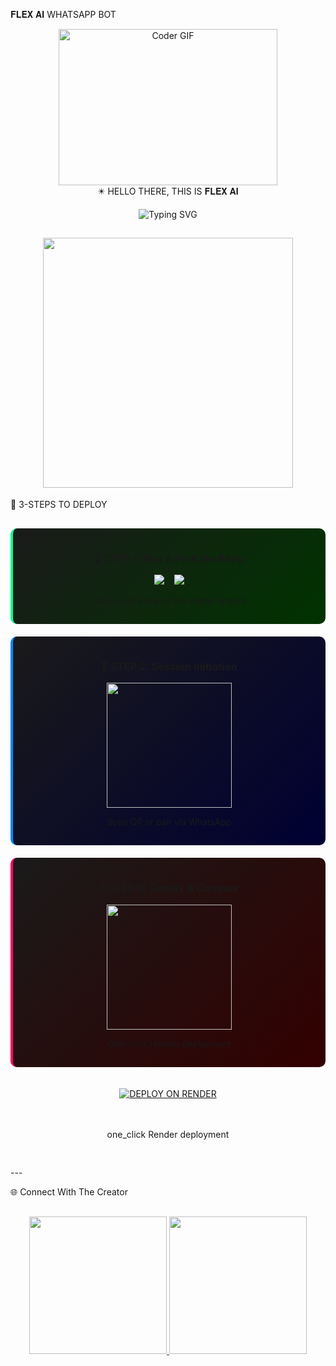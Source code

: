 𝐅𝐋𝐄𝐗 𝐀𝐈 WHATSAPP BOT 

<div align="center"><img alt="Coder GIF" height=250 width=350 src="https://magiccopy.xyz/assets/images/hadder.gif" />
<br>✴️ HELLO THERE, THIS IS 𝐅𝐋𝐄𝐗 𝐀𝐈

![Typing SVG](https://readme-typing-svg.herokuapp.com?font=Fira+Code&size=22&duration=3000&pause=1000&color=00FFAA&center=true&vCenter=true&width=450&lines=Hellow+there+this+is+FLEX+Ai!;Multi+Device+Whatsapp+Ai;Structured+Engine+Core+by+Allan+Davincs)


<img src="https://files.catbox.moe/a44m93.jpg" width="400"/></div>
---

🚀 3-STEPS TO DEPLOY

<div align="center" style="display: grid; grid-template-columns: repeat(auto-fit, minmax(300px, 1fr)); gap: 20px; margin: 30px 0;"><div style="background: linear-gradient(135deg, #1A1A1A, #003300); padding: 15px; border-radius: 10px; border-left: 4px solid #00FF88;">

  <h3>🥇 STEP 1: Star & Fork the Repo</h3>
  <a href="https://github.com/Allan-Davincs/FLEX-AI/stargazers">
    <img src="https://img.shields.io/badge/⭐_STAR_FLEX_AI-00FF88?style=for-the-badge&logo=github&logoColor=black" />
  </a>
  &nbsp;&nbsp;
  <a href="https://github.com/Allan-Davincs/FLEX-AI/fork">
    <img src="https://img.shields.io/badge/🍴_FORK_FLEX_AI-0088FF?style=for-the-badge&logo=github&logoColor=white" />
  </a>
  <p>Claim your copy of this digital empire</p>
</div><div style="background: linear-gradient(135deg, #1A1A1A, #000033); padding: 15px; border-radius: 10px; border-left: 4px solid #0088FF;">

  <h3>🥈 STEP 2: Session Initiation</h3>
  <a href="https://flex-ai-scanner.vercel.app/" target="_blank">
    <img src="https://img.shields.io/badge/GET_SESSION_ID-0088FF?style=for-the-badge&logo=whatsapp&logoColor=white" width="200"/>
  </a>
  <p>Scan QR or pair via WhatsApp</p>
</div><div style="background: linear-gradient(135deg, #1A1A1A, #330000); padding: 15px; border-radius: 10px; border-left: 4px solid #FF0066;">

  <h3>🥉 STEP 3: Deploy & Conquer</h3>
  <a href="https://heruko-flex-ai.vercel.app/" target="_blank">
    <img src="https://img.shields.io/badge/DEPLOY_ON_HERUKO-FF0066?style=for-the-badge&logo=heroku&logoColor=white" width="200"/>
  </a>
  <p>One-click Heroku deployment</p>
</div>

[![DEPLOY ON RENDER](https://render.com/images/deploy-to-render-button.svg)](https://render.com/deploy?repo=Https://GitHub.com/allan-davincs/flex-ai)

<p> one_click Render deployment</p>
</div>
---

🌐 Connect With The Creator

<div align="center" style="margin: 30px 0;">
  <a href="https://github.com/Allan-Davincs">
    <img src="https://img.shields.io/badge/👑_DAVINCSTECH-00FF88?style=for-the-badge&logo=github&logoColor=black" width="220"/>
  </a>
  <a href="https://whatsapp.com/channel/0029VakSTEQGZNCk6CqE9E2P">
    <img src="https://img.shields.io/badge/💬_WHATSAPP_CHANNEL-0088FF?style=for-the-badge&logo=whatsapp&logoColor=white" width="220"/>
  </a>
</div>
